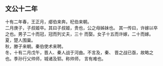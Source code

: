 ## 文公十二年

十有二年春，王正月，郕伯来奔。杞伯来朝。  
二月庚子，子叔姬卒。其曰子叔姬，贵也，公之母姊妹也。
其一传曰，许嫁以卒之也。男子二十而冠，冠而列丈夫，三十
而娶。女子十五而许嫁，二十而嫁。  
夏，楚人围巢。  
秋，滕子来朝。秦伯使术来聘。  
冬，十有二月戊午，晋人、秦人战于河曲。不言及，秦、
晋之战已亟，故略之也。季孙行父帅师，城诸及郓。称帅师，
言有难也。  

